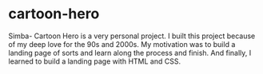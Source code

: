 # cartoon-hero
Simba- Cartoon Hero is a very personal project. 
I built this project because of my deep love for the 90s and 2000s.
My motivation was to build a landing page of sorts and learn along the process and finish.
And finally, I learned to build a landing page with HTML and CSS. 
